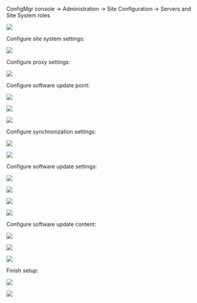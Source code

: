 ConfigMgr console → Administration → Site Configuration → Servers and Site System roles

![](https://github.com/user-attachments/assets/4b2ad0de-e524-4210-b399-37ebf13f89c6)

Configure site system settings:

![](https://github.com/user-attachments/assets/f54b785a-8740-4614-a0b3-d8801f3dddbc)

Configure proxy settings:

![](https://github.com/user-attachments/assets/82ac5522-6251-444e-b2b9-317547b0e584)

Configure software update point:

![](https://github.com/user-attachments/assets/6c44c1ca-20f0-4784-bf0f-dbc17788b376)

![](https://github.com/user-attachments/assets/a9e2a1d7-0dd2-4729-ba54-bf8ca873b2e1)

![](https://github.com/user-attachments/assets/11e4113b-cf6f-473c-90b3-d25698b4b79b)

Configure synchronization settings:

![](https://github.com/user-attachments/assets/4453a13c-eebe-4de2-bb96-57e007cf4a8b)

![](https://github.com/user-attachments/assets/a0d39737-b4f6-4e0e-a2ff-763a0c16a647)

Configure software update settings:

![](https://github.com/user-attachments/assets/3cb7f332-2377-4e36-b542-e33917446950)

![](https://github.com/user-attachments/assets/8673c1f9-fdcc-4d41-bb14-6aad66626a62)

![](https://github.com/user-attachments/assets/0398ecb3-52c3-4cc9-9bf4-1b26d66d3369)

![](https://github.com/user-attachments/assets/aa133377-908c-4b57-8acc-f9e5849dd824)

Configure software update content:

![](https://github.com/user-attachments/assets/855e8ca8-106b-4c86-97d0-92d0965013bb)

![](https://github.com/user-attachments/assets/26221caa-a0fe-46b7-9203-41a2b35759eb)

![](https://github.com/user-attachments/assets/aa3fa357-98be-4fe5-b0f3-2bd5e757b17c)

Finish setup:

![](https://github.com/user-attachments/assets/a885040b-4df1-466f-bcbb-0be8395d4939)

![](https://github.com/user-attachments/assets/5db22afe-e5d6-475b-abe0-8fc3387d22cf)

